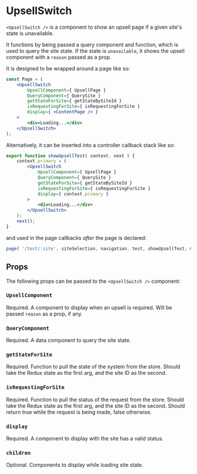 # UpsellSwitch

`<UpsellSwitch />` is a component to show an upsell page if a given site's state is unavailable.

It functions by being passed a query component and function, which is used to query the site state. If the state is `unavailable`, it shows the upsell component with a `reason` passed as a prop.

It is designed to be wrapped around a page like so:

```jsx
const Page = (
	<UpsellSwitch
		UpsellComponent={ UpsellPage }
		QueryComponent={ QuerySite }
		getStateForSite={ getStateBySiteId }
		isRequestingForSite={ isRequestingForSite }
		display={ <ContentPage /> }
	>
		<div>Loading...</div>
	</UpsellSwitch>
);
```

Alternatively, it can be inserted into a controller callback stack like so:

```jsx
export function showUpsellTest( context, next ) {
	context.primary = (
		<UpsellSwitch
			UpsellComponent={ UpsellPage }
			QueryComponent={ QuerySite }
			getStateForSite={ getStateBySiteId }
			isRequestingForSite={ isRequestingForSite }
			display={ context.primary }
		>
			<div>Loading...</div>
		</UpsellSwitch>
	);
	next();
}
```

and used in the page callbacks _after_ the page is declared:

```js
page( '/test/:site', siteSelection, navigation, test, showUpsellTest, makeLayout, clientRender );
```

## Props

The following props can be passed to the `<UpsellSwitch />` component:

### `UpsellComponent`

Required. A component to display when an upsell is required. Will be passed `reason` as a prop, if any.

### `QueryComponent`

Required. A data component to query the site state.

### `getStateForSite`

Required. Function to pull the state of the system from the store. Should take the Redux state as the first arg, and the site ID as the second.

### `isRequestingForSite`

Required. Function to pull the status of the request from the store. Should take the Redux state as the first arg, and the site ID as the second. Should return true while the request is being made, false otherwise.

### `display`

Required. A component to display with the site has a valid status.

### `children`

Optional. Components to display while loading site state.
